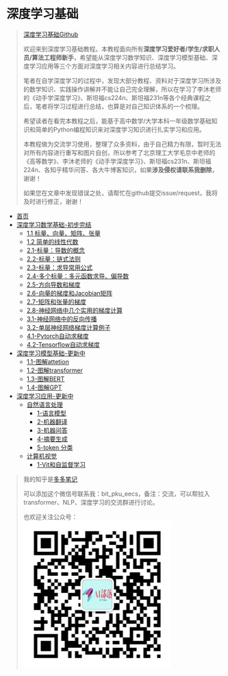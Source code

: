 # 深度学习基础
> [深度学习基础Github](https://github.com/erenup/deeplearningbasics)
> 
> 欢迎来到深度学习基础教程。本教程面向所有**深度学习爱好者/学生/求职人员/算法工程师新手**，希望能从深度学习数学知识、深度学习模型基础、深度学习应用等三个方面对深度学习相关内容进行总结学习。
> 
> 笔者在自学深度学习的过程中，发现大部分教程、资料对于深度学习所涉及的数学知识、实践操作讲解并不能让自己完全理解，所以在学习了李沐老师的《动手学深度学习》、斯坦福cs224n、斯坦福231n等各个经典课程之后，笔者将学习过程进行总结，也算是对自己知识体系的一个梳理。
> 
> 希望读者在看完本教程之后，能基于高中数学/大学本科一年级数学基础知识和简单的Python编程知识来对深度学习知识进行扎实学习和应用。
> 
> 本教程做为交流学习使用，整理了众多资料，由于自己精力有限，暂时无法对所有内容进行重写和图片自创，所以参考了北京理工大学毛京中老师的《高等数学》、李沐老师的《动手学深度学习》、斯坦福cs231n、斯坦福224n、各知乎精华问答、各大牛博客知识，如果**涉及侵权请联系我删除**，谢谢！
> 
> 如果您在文章中发现错误之处，请帮忙在github提交issue/request，我将及时进行修正，谢谢！
> 
<!-- docs/_sidebar.md -->

* [首页](/)
* [深度学习数学基础-初步完结](./docs/深度学习数学基础/0-前言)
    * [1.1 标量、向量、矩阵、张量](./docs/深度学习数学基础/1.1-标量、向量、矩阵和张量)
    * [1.2 简单的线性代数](./docs/深度学习数学基础/1.2-简单的线性代数.md)
    * [2.1-标量：导数的概念](./docs/深度学习数学基础/2.1-标量：导数的概念.md)
    * [2.2-标量：链式法则](./docs/深度学习数学基础/2.2-标量：链式法则.md)
    * [2.3-标量：求导常用公式](./docs/深度学习数学基础/2.3-标量：求导常用公式.md)
    * [2.4-多个标量：多元函数求导、偏导数](./docs/深度学习数学基础/2.4-多个标量：多元函数求导、偏导数.md)
    * [2.5-方向导数和梯度](./docs/深度学习数学基础/2.5-方向导数和梯度.md)
    * [2.6-向量的梯度和Jacobian矩阵](./docs/深度学习数学基础/2.6-向量的梯度和Jacobian矩阵.md)
    * [2.7-矩阵和张量的梯度](./docs/深度学习数学基础/2.7-矩阵和张量的梯度.md)
    * [2.8-神经网络中几个实用的梯度计算](./docs/深度学习数学基础/2.8-神经网络中几个实用的梯度计算.md)
    * [3.1-神经网络中的反向传播](./docs/深度学习数学基础/3.1-神经网络中的反向传播.md)
    * [3.2-单层神经网络梯度计算例子](./docs/深度学习数学基础/3.2-单层神经网络梯度计算例子.md)
    * [4.1-Pytorch自动求梯度](./docs/深度学习数学基础/4.1-Pytorch自动求梯度.md)
    * [4.2-Tensorflow自动求梯度](./docs/深度学习数学基础/4.2-Tensorflow自动求梯度.md)
* [深度学习模型基础-更新中](./docs/深度学习模型基础/transformer基本原理讲解/0-前言.md)
    * [1.1-图解attetion](./docs/深度学习模型基础/transformer基本原理讲解/1.1-图解attetion.md)
    * [1.2-图解transformer](./docs/深度学习模型基础/transformer基本原理讲解/1.2-图解transformer.md)
    * [1.3-图解BERT](./docs/深度学习模型基础/transformer基本原理讲解/1.3-图解BERT.md)
    * [1.4-图解GPT](./docs/深度学习模型基础/transformer基本原理讲解/1.4-图解GPT.md)
* [深度学习应用-更新中](./docs/深度学习应用/前言.md)
    * [自然语言处理](./docs/深度学习应用/自然语言处理任务/前言.md)
        * [1-语言模型](./docs/深度学习应用/自然语言处理任务/1-language_modeling-语言模型.md)
        * [2-机器翻译](./docs/深度学习应用/自然语言处理任务/2-translation-机器翻译.md)
        * [3-机器问答](./docs/深度学习应用/自然语言处理任务/3-question_answering-机器问答.md)
        * [4-摘要生成](./docs/深度学习应用/自然语言处理任务/4-summarization-摘要生成.md)
        * [5-token 分类](./docs/深度学习应用/自然语言处理任务/5-token_classification-词_符号_token级别分类任务.md)
    * [计算机视觉]()
        * [1-Vit和自监督学习](./docs/深度学习应用/计算机视觉任务/1-Vision%20Transformer使用和facebook自监督学习DINO训练方法.md)




> 我的知乎是[多多笔记](http://www.zhihu.com/people/nai-ping-46-76)
> 
> 可以添加这个微信号联系我：bit_pku_eecs，备注：交流，可以帮拉入transformer、NLP、深度学习的交流群进行讨论。
> 
> 也欢迎关注公众号：![公众号](./resources/AI部落联盟.jpg)



